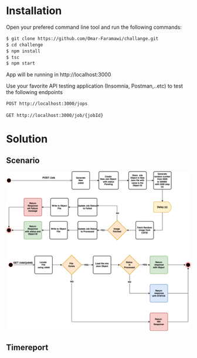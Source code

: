 # Installation

Open your prefered command line tool and run the following commands:

```bash
$ git clone https://github.com/Omar-Faramawi/challange.git
$ cd challenge
$ npm install
$ tsc
$ npm start
```

App will be running in http://localhost:3000

Use your favorite API testing application (Insomnia, Postman,..etc) to test the following endpoints

```
POST http://localhost:3000/jops

GET http://localhost:3000/job/{jobId}
```

# Solution

## Scenario

![alt text](https://raw.githubusercontent.com/Omar-Faramawi/challange/master/flowcharts.png)

## Timereport
